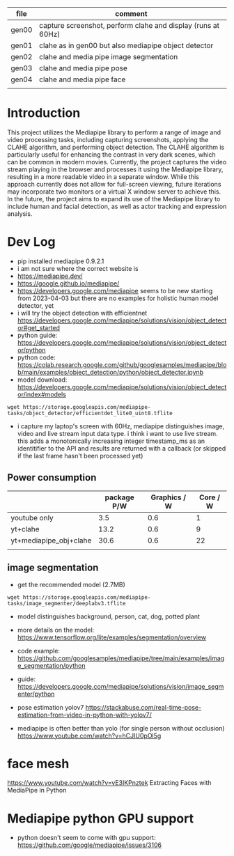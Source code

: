 
| file  | comment                                                      |
|-------|--------------------------------------------------------------|
| gen00 | capture screenshot, perform clahe and display (runs at 60Hz) |
| gen01 | clahe as in gen00 but also mediapipe object detector         |
| gen02 | clahe and media pipe image segmentation                      |
| gen03 | clahe and media pipe pose                                    |
| gen04 | clahe and media pipe face                                    |
|       |                                                              |

# Introduction


This project utilizes the Mediapipe library to perform a range of
image and video processing tasks, including capturing screenshots,
applying the CLAHE algorithm, and performing object detection. The
CLAHE algorithm is particularly useful for enhancing the contrast in
very dark scenes, which can be common in modern movies. Currently, the
project captures the video stream playing in the browser and processes
it using the Mediapipe library, resulting in a more readable video in
a separate window. While this approach currently does not allow for
full-screen viewing, future iterations may incorporate two monitors or
a virtual X window server to achieve this. In the future, the project
aims to expand its use of the Mediapipe library to include human and
facial detection, as well as actor tracking and expression analysis.

# Dev Log

- pip installed mediapipe 0.9.2.1
- i am not sure where the correct website is
- https://mediapipe.dev/
- https://google.github.io/mediapipe/
- https://developers.google.com/mediapipe seems to be new starting
  from 2023-04-03 but there are no examples for holistic human model
  detector, yet
- i will try the object detection with efficientnet
  https://developers.google.com/mediapipe/solutions/vision/object_detector#get_started
- python guide:
  https://developers.google.com/mediapipe/solutions/vision/object_detector/python
- python code:
  https://colab.research.google.com/github/googlesamples/mediapipe/blob/main/examples/object_detection/python/object_detector.ipynb
- model download: https://developers.google.com/mediapipe/solutions/vision/object_detector/index#models
```
wget https://storage.googleapis.com/mediapipe-tasks/object_detector/efficientdet_lite0_uint8.tflite
```
- i capture my laptop's screen with 60Hz, mediapipe distinguishes
  image, video and live stream input data type. i think i want to use
  live stream. this adds a monotonically increasing integer
  timestamp_ms as an identitifier to the API and results are returned
  with a callback (or skipped if the last frame hasn't been processed
  yet)


## Power consumption

|                        | package P/W | Graphics / W | Core / W |
|------------------------|-------------|--------------|----------|
| youtube only           | 3.5         | 0.6          | 1        |
| yt+clahe               | 13.2        | 0.6          | 9        |
| yt+mediapipe_obj+clahe | 30.6        | 0.6          | 22       |
|                        |             |              |          |


## image segmentation

- get the recommended model (2.7MB)

```
wget https://storage.googleapis.com/mediapipe-tasks/image_segmenter/deeplabv3.tflite
```
- model distinguishes background, person, cat, dog, potted plant
- more details on the model: https://www.tensorflow.org/lite/examples/segmentation/overview

- code example: https://github.com/googlesamples/mediapipe/tree/main/examples/image_segmentation/python
- guide: https://developers.google.com/mediapipe/solutions/vision/image_segmenter/python


- pose estimation yolov7 
https://stackabuse.com/real-time-pose-estimation-from-video-in-python-with-yolov7/

- mediapipe is often better than yolo (for single person without occlusion)
https://www.youtube.com/watch?v=hCJIU0pOl5g


# face mesh

https://www.youtube.com/watch?v=vE3IKPnztek Extracting Faces with MediaPipe in Python

# Mediapipe python GPU support
- python doesn't seem to come with gpu support:
https://github.com/google/mediapipe/issues/3106
